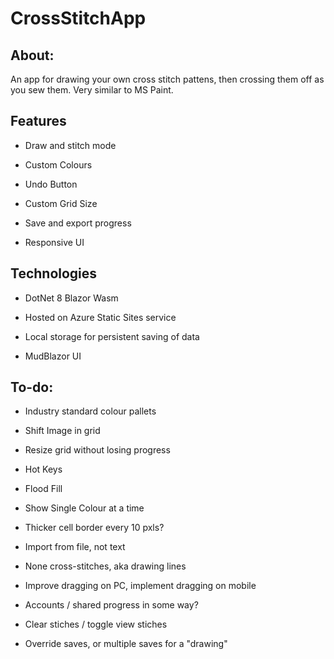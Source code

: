 # CrossStitchApp

## About:

An app for drawing your own cross stitch pattens, then crossing them off as you sew them. Very similar to MS Paint.

## Features

- Draw and stitch mode

- Custom Colours

- Undo Button

- Custom Grid Size

- Save and export progress

- Responsive UI

## Technologies

- DotNet 8 Blazor Wasm 

- Hosted on Azure Static Sites service

- Local storage for persistent saving of data

- MudBlazor UI

## To-do:

- Industry standard colour pallets

- Shift Image in grid

- Resize grid without losing progress

- Hot Keys

- Flood Fill

- Show Single Colour at a time

- Thicker cell border every 10 pxls?

- Import from file, not text

- None cross-stitches, aka drawing lines

- Improve dragging on PC, implement dragging on mobile

- Accounts / shared progress in some way?

- Clear stiches / toggle view stiches

- Override saves, or multiple saves for a "drawing"